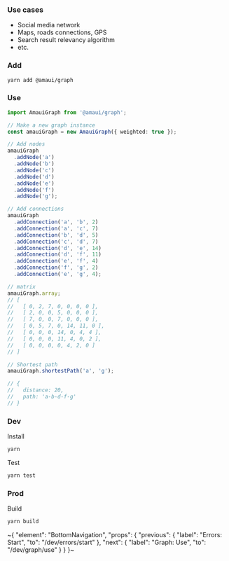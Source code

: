 

### Use cases
- Social media network
- Maps, roads connections, GPS
- Search result relevancy algorithm
- etc.

### Add

```sh
yarn add @amaui/graph
```

### Use

```ts
import AmauiGraph from '@amaui/graph';

// Make a new graph instance
const amauiGraph = new AmauiGraph({ weighted: true });

// Add nodes
amauiGraph
  .addNode('a')
  .addNode('b')
  .addNode('c')
  .addNode('d')
  .addNode('e')
  .addNode('f')
  .addNode('g');

// Add connections
amauiGraph
  .addConnection('a', 'b', 2)
  .addConnection('a', 'c', 7)
  .addConnection('b', 'd', 5)
  .addConnection('c', 'd', 7)
  .addConnection('d', 'e', 14)
  .addConnection('d', 'f', 11)
  .addConnection('e', 'f', 4)
  .addConnection('f', 'g', 2)
  .addConnection('e', 'g', 4);

// matrix
amauiGraph.array;
// [
//   [ 0, 2, 7, 0, 0, 0, 0 ],
//   [ 2, 0, 0, 5, 0, 0, 0 ],
//   [ 7, 0, 0, 7, 0, 0, 0 ],
//   [ 0, 5, 7, 0, 14, 11, 0 ],
//   [ 0, 0, 0, 14, 0, 4, 4 ],
//   [ 0, 0, 0, 11, 4, 0, 2 ],
//   [ 0, 0, 0, 0, 4, 2, 0 ]
// ]

// Shortest path
amauiGraph.shortestPath('a', 'g');

// {
//   distance: 20,
//   path: 'a-b-d-f-g'
// }
```

### Dev

Install

```sh
yarn
```

Test

```sh
yarn test
```

### Prod

Build

```sh
yarn build
```

~{
  "element": "BottomNavigation",
  "props": {
    "previous": {
      "label": "Errors: Start",
      "to": "/dev/errors/start"
    },
    "next": {
      "label": "Graph: Use",
      "to": "/dev/graph/use"
    }
  }
}~
